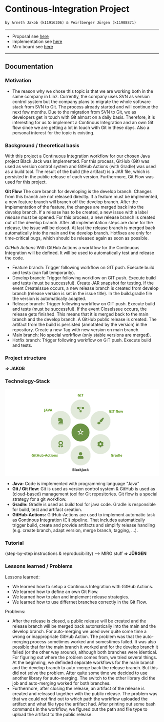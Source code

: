 # Continous-Integration Project
```
by Arneth Jakob (k11916206) & Peirlberger Jürgen (k11908871)
```
---
 * Proposal see [here](https://github.com/jdarneth/Continous-Integration-GitHub/blob/main/PROPOSAL.md)
 * Implementation see [here](https://github.com/jdarneth/Continous-Integration-GitHub/tree/main/Blackjack)
 * Miro board see [here](https://miro.com/app/board/uXjVP2JsBig=/?share_link_id=493134313895)

---
## Documentation 

### Motivation
   * The reason why we chose this topic is that we are working both in the same company in Linz. Currently, the company uses SVN as version control system but the company plans to migrate the whole software stack from SVN to Git. The process already started and will continue the next few months. Due to the migration from SVN to Git, we as developers get in touch with Git almost on a daily basis. Therefore, it is interesting for us to implement a Continous Integration and an own Git flow since we are getting a lot in touch with Git in these days. Also a personal interest for the topic is existing.

### Background / theoretical basis
With this project a Continuous Integration workflow for our chosen Java project Black Jack was implemented. For this process, GitHub (Git) was used as version control system and GitHub Actions (with Gradle) was used as a build tool. The result of the build (the artifact) is a JAR file, which is persisted in the public release of each version. Furthermore, Git Flow was used for this project.

**Git Flow**
The core branch for developing is the develop branch. Changes from this branch are not released directly. If a feature must be implemented, a new feature branch will branch off the develop branch. After the implementation of the feature, the changes are merged back into the develop branch. If a release has to be created, a new issue with a label _release_ must be opened. For this process, a new release branch is created out of the develop branch. After all implementation steps are done for the release, the issue will be closed. At last the release branch is merged back automatically into the main and the develop branch. Hotfixes are only for time-critical bugs, which should be released again as soon as possible.

*GitHub Actions*
With GitHub Actions a workflow for the Continuous Integration will be defined. It will be used to automatically test and release the code.

  * Feature branch: Trigger following workflow on GIT push. Execute build and tests (can fail temporarily).
  * Develop branch: Trigger following workflow on GIT push. Execute build and tests (must be successful). Create JAR snapshot for testing. If the event CreateIssue occurs, a new release branch is created from develop branch (release version is set in the issue title). In the build.gradle file the version is automatically adapted.
  * Release branch: Trigger following workflow on GIT push. Execute build and tests (must be successful). If the event CloseIssue occurs, the release gets finished. This means that it is merged back to the main branch and the develop branch. A GitHub public release is created. The artifact from the build is persisted (annotated by the version) in the repository. Create a new Tag with new version on main branch.
  * Main branch: No special workflow (only stable versions are merged).
  * Hotfix branch: Trigger following workflow on GIT push. Execute build and tests.

### Project structure
**=> JAKOB** 

### Technology-Stack
![Technology-Stack](/docu/technStack.png)

 * **Java:** Code is implemented with programming language "Java"
 * **Git / Git flow:** Git is used as version control system & GitHub is used as (cloud-based) management tool for Git repositories. Git flow is a special strategy for a git workflow.
 * **Gradle:** Gradle is used as build tool for java code. Gradle is responsible for build, test and artifact creation. 
 * **GitHub-Actions:** GitHub-Actions are used to implement automatic task as **C**ontinous **I**ntegration (CI) pipeline. That includes automatically trigger build, create and provide artifacts and simplify release handling (e.g. create branch, adapt version, merge branch, tagging, ...). 

### Tutorial
(step-by-step instructions & reproducibility) --> MIRO stuff
**=> JÜRGEN** 

### Lessons learned / Problems

Lessons learned:
  * We learned how to setup a Continous Integration with GitHub Actions.
  * We learned how to define an own Git Flow.
  * We learned how to plan and implement release strategies.
  * We learned how to use differnet branches correctly in the Git Flow.

Problems:
  * After the release is closed, a public release will be created and the release branch will be merged back automatically into the main and the develop branch. For auto-merging we used over quite some time a wrong or inappropriate GitHub Action. The problem was that the auto-merging process sometimes worked and somestimes failed. It was also possible that for the main branch it worked and for the develop branch it failed (or the other way around), although both branches were identical. For figuring out where the problem comes from, we tried several things. At the beginning, we definded separate workflows for the main branch and the develop branch to auto-merge back the release branch. But this did not solve the problem. After quite some time we decided to use another library for auto-merging. The switch to the other library did the job and auto-merging worked for both branches.
  * Furthermore, after closing the release, an artifact of the release is created and released together with the public release. The problem was that we could not find out to which path the workflow uploaded the artifact and what file type the artifact had. After printing out some bash commands in the workflow, we figured out the path and file type to upload the artifact to the public release.

